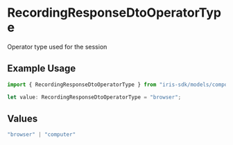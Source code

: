 # RecordingResponseDtoOperatorType

Operator type used for the session

## Example Usage

```typescript
import { RecordingResponseDtoOperatorType } from "iris-sdk/models/components";

let value: RecordingResponseDtoOperatorType = "browser";
```

## Values

```typescript
"browser" | "computer"
```